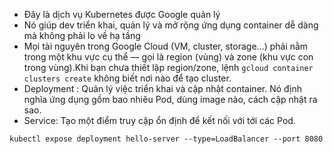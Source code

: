 
- Đây là dịch vụ Kubernetes được Google quản lý
- Nó giúp dev triển khai, quản lý và mở rộng ứng dụng container dễ dàng mà không phải lo về hạ tầng
- Mọi tài nguyên trong Google Cloud (VM, cluster, storage…) phải nằm trong một khu vực cụ thể — gọi là region (vùng) và zone (khu vực con trong vùng).Khi bạn chưa thiết lập region/zone, lệnh `gcloud container clusters create` không biết nơi nào để tạo cluster.
- Deployment : Quản lý việc triển khai và cập nhật container. Nó định nghĩa ứng dụng gồm bao nhiêu Pod, dùng image nào, cách cập nhật ra sao.
- Service: Tạo một điểm truy cập ổn định để kết nối với tới các Pod.
```
kubectl expose deployment hello-server --type=LoadBalancer --port 8080

```